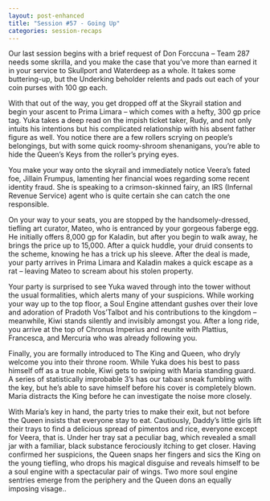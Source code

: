 ```yaml
---
layout: post-enhanced
title: "Session #57 - Going Up"
categories: session-recaps
---
```


Our last session begins with a brief request of Don Forccuna – Team 287 needs some skrilla, and you make the case that you’ve more than earned it in your service to Skullport and Waterdeep as a whole. It takes some buttering-up, but the Underking beholder relents and pads out each of your coin purses with 100 gp each.

With that out of the way, you get dropped off at the Skyrail station and begin your ascent to Prima Limara – which comes with a hefty, 300 gp price tag. Yuka takes a deep read on the impish ticket taker, Rudy, and not only intuits his intentions but his complicated relationship with his absent father figure as well. You notice there are a few rollers scrying on people’s belongings, but with some quick roomy-shroom shenanigans, you’re able to hide the Queen’s Keys from the roller’s prying eyes.

You make your way onto the skyrail and immediately notice Veera’s fated foe, Jillain Frumpus, lamenting her financial woes regarding some recent identity fraud. She is speaking to a crimson-skinned fairy, an IRS (Infernal Revenue Service) agent who is quite certain she can catch the one responsible.

On your way to your seats, you are stopped by the handsomely-dressed, tiefling art curator, Mateo, who is entranced by your gorgeous faberge egg. He initially offers 8,000 gp for Kaladin, but after you begin to walk away, he brings the price up to 15,000. After a quick huddle, your druid consents to the scheme, knowing he has a trick up his sleeve. After the deal is made, your party arrives in Prima Limara and Kaladin makes a quick escape as a rat – leaving Mateo to scream about his stolen property.

Your party is surprised to see Yuka waved through into the tower without the usual formalities, which alerts many of your suspicions. While working your way up to the top floor, a Soul Engine attendant gushes over their love and adoration of Pradoth Vos’Talbot and his contributions to the kingdom – meanwhile, Kiwi stands silently and invisibly amongst you. After a long ride, you arrive at the top of Chronus Imperius and reunite with Plattius, Francesca, and Mercuria who was already following you.

Finally, you are formally introduced to The King and Queen, who dryly welcome you into their throne room. While Yuka does his best to pass himself off as a true noble, Kiwi gets to swiping with Maria standing guard. A series of statistically improbable 3’s has our tabaxi sneak fumbling with the key, but he’s able to save himself before his cover is completely blown. Maria distracts the King before he can investigate the noise more closely.

With Maria’s key in hand, the party tries to make their exit, but not before the Queen insists that everyone stay to eat. Cautiously, Daddy’s little girls lift their trays to find a delicious spread of pimentos and rice, everyone except for Veera, that is. Under her tray sat a peculiar bag, which revealed a small jar with a familiar, black substance ferociously itching to get closer. Having confirmed her suspicions, the Queen snaps her fingers and sics the King on the young tiefling, who drops his magical disguise and reveals himself to be a soul engine with a spectacular pair of wings. Two more soul engine sentries emerge from the periphery and the Queen dons an equally imposing visage..

